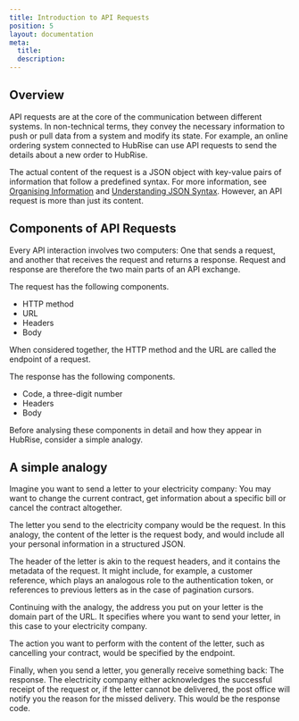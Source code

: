 ```yaml
---
title: Introduction to API Requests
position: 5
layout: documentation
meta:
  title:
  description:
---
```


## Overview

API requests are at the core of the communication between different systems. In non-technical terms, they convey the necessary information to push or pull data from a system and modify its state. For example, an online ordering system connected to HubRise can use API requests to send the details about a new order to HubRise.

The actual content of the request is a JSON object with key-value pairs of information that follow a predefined syntax. For more information, see [Organising Information](/docs/hubrise-logs/organising-information) and [Understanding JSON Syntax](/docs/hubrise-logs/understanding-json-syntax). However, an API request is more than just its content. 

## Components of API Requests

Every API interaction involves two computers: One that sends a request, and another that receives the request and returns a response. Request and response are therefore the two main parts of an API exchange. 

The request has the following components.

* HTTP method
* URL
* Headers
* Body

When considered together, the HTTP method and the URL are called the endpoint of a request. 

The response has the following components.

* Code, a three-digit number
* Headers
* Body

Before analysing these components in detail and how they appear in HubRise, consider a simple analogy.

## A simple analogy

Imagine you want to send a letter to your electricity company: You may want to change the current contract, get information about a specific bill or cancel the contract altogether. 

The letter you send to the electricity company would be the request. In this analogy, the content of the letter is the request body, and would include all your personal information in a structured JSON. 

The header of the letter is akin to the request headers, and it contains the metadata of the request. It might include, for example, a customer reference, which plays an analogous role to the authentication token, or references to previous letters as in the case of pagination cursors. 

Continuing with the analogy, the address you put on your letter is the domain part of the URL. It specifies where you want to send your letter, in this case to your electricity company.

The action you want to perform with the content of the letter, such as cancelling your contract, would be specified by the endpoint. 

Finally, when you send a letter, you generally receive something back: The response. The electricity company either acknowledges the successful receipt of the request or, if the letter cannot be delivered, the post office will notify you the reason for the missed delivery. This would be the response code. 
